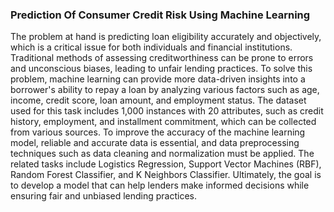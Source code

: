 ### Prediction Of Consumer Credit Risk Using Machine Learning 

The problem at hand is predicting loan eligibility accurately and objectively, which is a critical issue for both individuals and financial institutions. Traditional methods of assessing creditworthiness can be prone to errors and unconscious biases, leading to unfair lending practices. To solve this problem, machine learning can provide more data-driven insights into a borrower's ability to repay a loan by analyzing various factors such as age, income, credit score, loan amount, and employment status. The dataset used for this task includes 1,000 instances with 20 attributes, such as credit history, employment, and installment commitment, which can be collected from various sources. To improve the accuracy of the machine learning model, reliable and accurate data is essential, and data preprocessing techniques such as data cleaning and normalization must be applied. The related tasks include Logistics Regression, Support Vector Machines (RBF), Random Forest Classifier, and K Neighbors Classifier. Ultimately, the goal is to develop a model that can help lenders make informed decisions while ensuring fair and unbiased lending practices.
